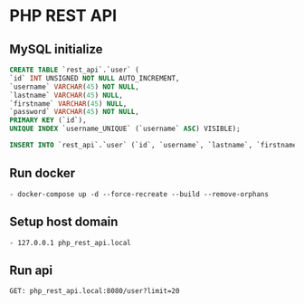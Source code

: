 # PHP REST API

## MySQL initialize
``` sql
CREATE TABLE `rest_api`.`user` (
`id` INT UNSIGNED NOT NULL AUTO_INCREMENT,
`username` VARCHAR(45) NOT NULL,
`lastname` VARCHAR(45) NULL,
`firstname` VARCHAR(45) NULL,
`password` VARCHAR(45) NOT NULL,
PRIMARY KEY (`id`),
UNIQUE INDEX `username_UNIQUE` (`username` ASC) VISIBLE);

INSERT INTO `rest_api`.`user` (`id`, `username`, `lastname`, `firstname`, `password`) VALUES ('1', 'username', 'Foo', 'Bar', 'LGvPM6pYdV54CC2');
```

## Run docker
```
- docker-compose up -d --force-recreate --build --remove-orphans
```

## Setup host domain
```
- 127.0.0.1 php_rest_api.local
```

## Run api
```
GET: php_rest_api.local:8080/user?limit=20
```

